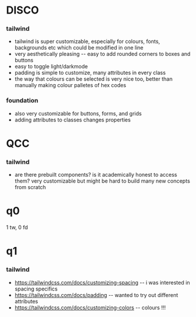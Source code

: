 # DISCO
### tailwind
- tailwind is super customizable, especially for colours, fonts, backgrounds etc which could be modified in one line
- very aesthetically pleasing -- easy to add rounded corners to boxes and buttons
- easy to toggle light/darkmode
- padding is simple to customize, many attributes in every class
- the way that colours can be selected is very nice too, better than manually making colour palletes of hex codes
### foundation
- also very customizable for buttons, forms, and grids
- adding attributes to classes changes properties

# QCC
### tailwind
- are there prebuilt components? is it academically honest to access them? very customizable but might be hard to build many new concepts from scratch

# q0
1 tw, 0 fd


# q1
### tailwind
- https://tailwindcss.com/docs/customizing-spacing -- i was interested in spacing specifics
- https://tailwindcss.com/docs/padding -- wanted to try out different attributes
- https://tailwindcss.com/docs/customizing-colors -- colours !!!